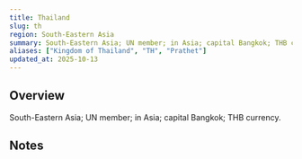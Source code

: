 ```yaml
---
title: Thailand
slug: th
region: South-Eastern Asia
summary: South-Eastern Asia; UN member; in Asia; capital Bangkok; THB currency.
aliases: ["Kingdom of Thailand", "TH", "Prathet"]
updated_at: 2025-10-13
---
```


## Overview

South-Eastern Asia; UN member; in Asia; capital Bangkok; THB currency.

## Notes

<!-- Add your first note below -->
